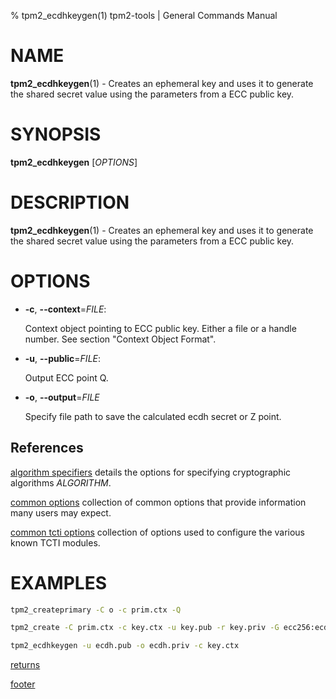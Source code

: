% tpm2_ecdhkeygen(1) tpm2-tools | General Commands Manual

# NAME

**tpm2_ecdhkeygen**(1) - Creates an ephemeral key and uses it to generate the
shared secret value using the parameters from a ECC public key.

# SYNOPSIS

**tpm2_ecdhkeygen** [*OPTIONS*]

# DESCRIPTION

**tpm2_ecdhkeygen**(1) - Creates an ephemeral key and uses it to generate the
shared secret value using the parameters from a ECC public key.

# OPTIONS

  * **-c**, **\--context**=_FILE_:

    Context object pointing to ECC public key.
    Either a file or a handle number. See section "Context Object Format".

  * **-u**, **\--public**=_FILE_:

    Output ECC point Q.

  * **-o**, **\--output**=_FILE_

    Specify file path to save the calculated ecdh secret or Z point.

## References

[algorithm specifiers](common/alg.md) details the options for specifying
cryptographic algorithms _ALGORITHM_.

[common options](common/options.md) collection of common options that provide
information many users may expect.

[common tcti options](common/tcti.md) collection of options used to configure
the various known TCTI modules.

# EXAMPLES

```bash
tpm2_createprimary -C o -c prim.ctx -Q

tpm2_create -C prim.ctx -c key.ctx -u key.pub -r key.priv -G ecc256:ecdaa

tpm2_ecdhkeygen -u ecdh.pub -o ecdh.priv -c key.ctx
```

[returns](common/returns.md)

[footer](common/footer.md)
